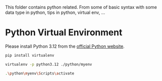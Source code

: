 This folder contains python related. From some of basic syntax with some data type in python, tips in python, virtual env, ...
# Python Virtual Environment

Please install Python 3.12 from the [official Python website](https://www.python.org/downloads/).

```bash
pip install virtualenv
```

```bash
virtualenv -p python3.12 ./python/myenv
```
```bash
.\python\myenv\Scripts\activate
```